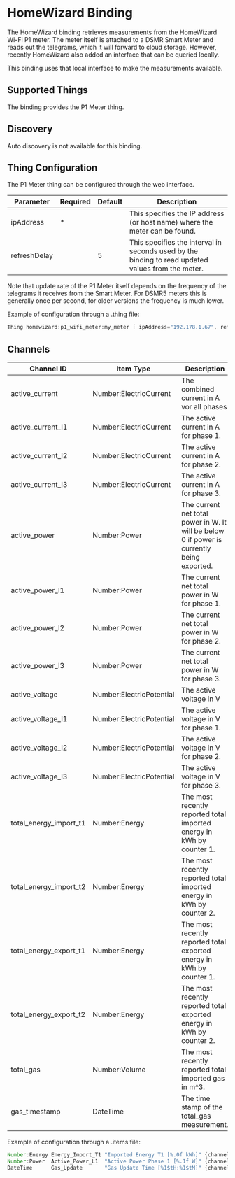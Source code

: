 # HomeWizard Binding

The HomeWizard binding retrieves measurements from the HomeWizard Wi-Fi P1 meter.
The meter itself is attached to a DSMR Smart Meter and reads out the telegrams, which it will forward to cloud storage.
However, recently HomeWizard also added an interface that can be queried locally.

This binding uses that local interface to make the measurements available.

## Supported Things

The binding provides the P1 Meter thing.

## Discovery

Auto discovery is not available for this binding.

## Thing Configuration

The P1 Meter thing can be configured through the web interface.

| Parameter    | Required | Default | Description                                                                                       |
|--------------|----------|---------|---------------------------------------------------------------------------------------------------|
| ipAddress    | *        |         | This specifies the IP address (or host name) where the meter can be found.                        |
| refreshDelay |          | 5       | This specifies the interval in seconds used by the binding to read updated values from the meter. |

Note that update rate of the P1 Meter itself depends on the frequency of the telegrams it receives from the Smart Meter.
For DSMR5 meters this is generally once per second, for older versions the frequency is much lower.

Example of configuration through a .thing file:

```java
Thing homewizard:p1_wifi_meter:my_meter [ ipAddress="192.178.1.67", refreshDelay=5 ]
```

## Channels

| Channel ID             | Item Type                | Description                                                                                |
|------------------------|--------------------------|--------------------------------------------------------------------------------------------|
| active_current         | Number:ElectricCurrent   | The combined current in A vor all phases                                                   |
| active_current_l1      | Number:ElectricCurrent   | The active current in A for phase 1.                                                       |
| active_current_l2      | Number:ElectricCurrent   | The active current in A for phase 2.                                                       |
| active_current_l3      | Number:ElectricCurrent   | The active current in A for phase 3.                                                       |
| active_power           | Number:Power             | The current net total power in W. It will be below 0 if power is currently being exported. |
| active_power_l1        | Number:Power             | The current net total power in W for phase 1.                                              |
| active_power_l2        | Number:Power             | The current net total power in W for phase 2.                                              |
| active_power_l3        | Number:Power             | The current net total power in W for phase 3.                                              |
| active_voltage         | Number:ElectricPotential | The active voltage in V                                                                    |
| active_voltage_l1      | Number:ElectricPotential | The active voltage in V for phase 1.                                                       |
| active_voltage_l2      | Number:ElectricPotential | The active voltage in V for phase 2.                                                       |
| active_voltage_l3      | Number:ElectricPotential | The active voltage in V for phase 3.                                                       |
| total_energy_import_t1 | Number:Energy            | The most recently reported total imported energy in kWh by counter 1.                      |
| total_energy_import_t2 | Number:Energy            | The most recently reported total imported energy in kWh by counter 2.                      |
| total_energy_export_t1 | Number:Energy            | The most recently reported total exported energy in kWh by counter 1.                      |
| total_energy_export_t2 | Number:Energy            | The most recently reported total exported energy in kWh by counter 2.                      |
| total_gas              | Number:Volume            | The most recently reported total imported gas in m^3.                                      |
| gas_timestamp          | DateTime                 | The time stamp of the total_gas measurement.                                               |

Example of configuration through a .items file:

```java
Number:Energy Energy_Import_T1 "Imported Energy T1 [%.0f kWh]" {channel="homewizard:p1_wifi_meter:my_meter:total_energy_import_t1" }
Number:Power  Active_Power_L1  "Active Power Phase 1 [%.1f W]" {channel="homewizard:p1_wifi_meter:my_meter:active_power_l1" }
DateTime      Gas_Update       "Gas Update Time [%1$tH:%1$tM]" {channel="homewizard:p1_wifi_meter:my_meter:gas_timestamp" }
```
